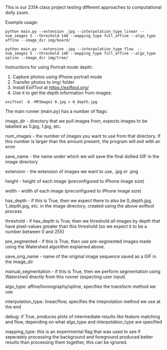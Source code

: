 This is our 231A class project testing different approaches to computational dolly zoom.

Example usage:
```
python main.py --extension .jpg --interpolation_type linear --num_images 5 --threshold 140 --mapping_type full_affine --algo_type affine --image_dir img/board/    
```
```
python main.py --extension .jpg --interpolation_type flow  --num_images 5 --threshold 140 --mapping_type full_affine --algo_type spline --image_dir img/tree/    
```
Instructions for using Portrait mode depth:
1. Capture photos using iPhone portrait mode
2. Transfer photos to img/ folder
3. Install ExifTool at https://exiftool.org/
4. Use it to get the depth information from images:
```
exiftool -b -MPImage2 0.jpg > 0_depth.jpg 
```

The main runner (main.py) has a number of flags:

image_dir - directory that we pull images from, expects images to be labelled as 0.jpg, 1.jpg, etc.

num_images - the number of images you want to use from that directory. If this number is larger than the amount present, the program will exit with an error

save_name - the name under which we will save the final dollied GIF in the image directory

extension - the extension of images we want to use, .jpg or .png

height - height of each image (preconfigured to iPhone image size)

width - width of each image (preconfigured to iPhone image size)


has_depth - if this is True, then we expect there to also be 0_depth.jpg, 1_depth.jpg, etc. in the image directory, 
created using the above exiftool process

threshold - if has_depth is True, then we threshold all images by depth that have pixel-values greater than this threshold (so we expect it to be a number between 0 and 255)

pre_segmented - if this is True, then use pre-segmented images made using the Watershed algorithm explained above.

save_orig_name - name of the original image sequence saved as a GIF in the image_dir

manual_segmentation - if this is True, then we perform segmentation using Watershed directly from this runner (expecting user input)


algo_type: affine/homography/spline, specifies the transform method we use

interpolation_type: linear/flow, specifies the inteprolation method we use at the end


debug: if True, produces plots of intermediate results like feature matching and flow, depending on what algo_type and 
interpolation_type are specified

mapping_type: this is an experimental flag that was used to see if seperately processing the background and foreground produced better results than processing them together, this can be ignored.
